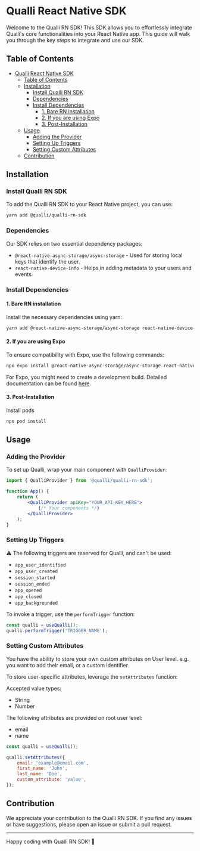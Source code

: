 # Qualli React Native SDK

Welcome to the Qualli RN SDK! This SDK allows you to effortlessly integrate Qualli's core functionalities into your React Native app. This guide will walk you through the key steps to integrate and use our SDK.

## Table of Contents

-   [Qualli React Native SDK](#qualli-react-native-sdk)
    -   [Table of Contents](#table-of-contents)
    -   [Installation](#installation)
        -   [Install Qualli RN SDK](#install-qualli-rn-sdk)
        -   [Dependencies](#dependencies)
        -   [Install Dependencies](#install-dependencies)
            -   [1. Bare RN installation](#1-bare-rn-installation)
            -   [2. If you are using Expo](#2-if-you-are-using-expo)
            -   [3. Post-Installation](#3-post-installation)
    -   [Usage](#usage)
        -   [Adding the Provider](#adding-the-provider)
        -   [Setting Up Triggers](#setting-up-triggers)
        -   [Setting Custom Attributes](#setting-custom-attributes)
    -   [Contribution](#contribution)

## Installation

### Install Qualli RN SDK

To add the Qualli RN SDK to your React Native project, you can use:

```bash
yarn add @qualli/qualli-rn-sdk
```

### Dependencies

Our SDK relies on two essential dependency packages:

-   `@react-native-async-storage/async-storage` - Used for storing local keys that identify the user.
-   `react-native-device-info` - Helps in adding metadata to your users and events.

### Install Dependencies

#### 1. Bare RN installation

Install the necessary dependencies using yarn:

```bash
yarn add @react-native-async-storage/async-storage react-native-device-info
```

#### 2. If you are using Expo

To ensure compatibility with Expo, use the following commands:

```bash
npx expo install @react-native-async-storage/async-storage react-native-device-info
```

For Expo, you might need to create a development build. Detailed documentation can be found [here](https://docs.expo.dev/develop/development-builds/installation/).

#### 3. Post-Installation

Install pods

```bash
npx pod install
```

## Usage

### Adding the Provider

To set up Qualli, wrap your main component with `QualliProvider`:

```jsx
import { QualliProvider } from '@qualli/qualli-rn-sdk';

function App() {
    return (
        <QualliProvider apiKey="YOUR_API_KEY_HERE">
            {/* Your components */}
        </QualliProvider>
    );
}
```

### Setting Up Triggers

⚠️ The following triggers are reserved for Qualli, and can't be used:

-   `app_user_identified`
-   `app_user_created`
-   `session_started`
-   `session_ended`
-   `app_opened`
-   `app_closed`
-   `app_backgrounded`

To invoke a trigger, use the `performTrigger` function:

```jsx
const qualli = useQualli();
qualli.performTrigger('TRIGGER_NAME');
```

### Setting Custom Attributes

You have the ability to store your own custom attributes on User level. e.g. you want to add their email, or a custom identifier.

To store user-specific attributes, leverage the `setAttributes` function:

Accepted value types:

-   String
-   Number

The following attributes are provided on root user level:

-   email
-   name

```jsx
const qualli = useQualli();

qualli.setAttributes({
    email: 'example@email.com',
    first_name: 'John',
    last_name: 'Doe',
    custom_attribute: 'value',
});
```

## Contribution

We appreciate your contribution to the Qualli RN SDK. If you find any issues or have suggestions, please open an issue or submit a pull request.

---

Happy coding with Qualli RN SDK! 🚀

